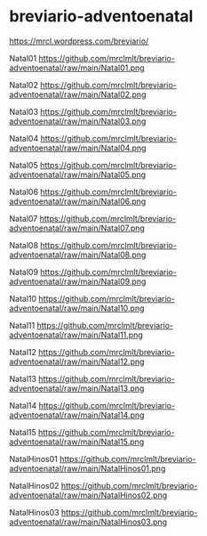 # breviario-adventoenatal

https://mrcl.wordpress.com/breviario/

Natal01 https://github.com/mrclmlt/breviario-adventoenatal/raw/main/Natal01.png

Natal02 https://github.com/mrclmlt/breviario-adventoenatal/raw/main/Natal02.png

Natal03 https://github.com/mrclmlt/breviario-adventoenatal/raw/main/Natal03.png

Natal04 https://github.com/mrclmlt/breviario-adventoenatal/raw/main/Natal04.png

Natal05 https://github.com/mrclmlt/breviario-adventoenatal/raw/main/Natal05.png

Natal06 https://github.com/mrclmlt/breviario-adventoenatal/raw/main/Natal06.png

Natal07 https://github.com/mrclmlt/breviario-adventoenatal/raw/main/Natal07.png

Natal08 https://github.com/mrclmlt/breviario-adventoenatal/raw/main/Natal08.png

Natal09 https://github.com/mrclmlt/breviario-adventoenatal/raw/main/Natal09.png

Natal10 https://github.com/mrclmlt/breviario-adventoenatal/raw/main/Natal10.png

Natal11 https://github.com/mrclmlt/breviario-adventoenatal/raw/main/Natal11.png

Natal12 https://github.com/mrclmlt/breviario-adventoenatal/raw/main/Natal12.png

Natal13 https://github.com/mrclmlt/breviario-adventoenatal/raw/main/Natal13.png

Natal14 https://github.com/mrclmlt/breviario-adventoenatal/raw/main/Natal14.png

Natal15 https://github.com/mrclmlt/breviario-adventoenatal/raw/main/Natal15.png

NatalHinos01 https://github.com/mrclmlt/breviario-adventoenatal/raw/main/NatalHinos01.png

NatalHinos02 https://github.com/mrclmlt/breviario-adventoenatal/raw/main/NatalHinos02.png

NatalHinos03 https://github.com/mrclmlt/breviario-adventoenatal/raw/main/NatalHinos03.png
